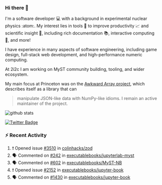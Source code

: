 ### Hi there 👋 

I'm a software developer 💻 with a background in experimental nuclear physics :atom:. My interest lies in tools :wrench: to improve productivity :chart_with_upwards_trend: and scientific insight :telescope:, including rich documentation 📚, interactive computing 🧮, and more! 

I have experience in many aspects of software engineering, including game design, full-stack web development, and high-performance numeric computing. 

At 2i2c I am working on MyST community building, tooling, and wider ecosystem. 

My main focus at Princeton was on the [Awkward Array project](awkward-array.org/), which describes itself as a library that can 
> manipulate JSON-like data with NumPy-like idioms. I remain an active maintainer of the project. 

![github stats](https://github-readme-stats.vercel.app/api?username=agoose77&show_icons=true&hide_rank=true&hide_title=true&bg_color=30,e76445,904e95&text_color=efe3ec&icon_color=efe3ec)
<!--
**agoose77/agoose77** is a ✨ _special_ ✨ repository because its `README.md` (this file) appears on your GitHub profile.

Here are some ideas to get you started:

- 🔭 I’m currently working on ...
- 🌱 I’m currently learning ...
- 👯 I’m looking to collaborate on ...
- 🤔 I’m looking for help with ...
- 💬 Ask me about ...
- 📫 How to reach me: ...
- 😄 Pronouns: ...
- ⚡ Fun fact: ...
-->

[![Twitter Badge](https://img.shields.io/twitter/follow/agoose77?style=flat-square&logo=Twitter&logoColor=white&color=cornflowerblue)](https://twitter.com/agoose77)

### :zap: Recent Activity

<!--START_SECTION:activity-->
1. ❗ Opened issue [#3510](https://github.com/colinhacks/zod/issues/3510) in [colinhacks/zod](https://github.com/colinhacks/zod)
2. 🗣 Commented on [#242](https://github.com/executablebooks/jupyterlab-myst/issues/242#issuecomment-2124560717) in [executablebooks/jupyterlab-myst](https://github.com/executablebooks/jupyterlab-myst)
3. 🗣 Commented on [#602](https://github.com/executablebooks/MyST-NB/issues/602#issuecomment-2124557568) in [executablebooks/MyST-NB](https://github.com/executablebooks/MyST-NB)
4. ❗ Opened issue [#2152](https://github.com/executablebooks/jupyter-book/issues/2152) in [executablebooks/jupyter-book](https://github.com/executablebooks/jupyter-book)
5. 🗣 Commented on [#1430](https://github.com/executablebooks/jupyter-book/issues/1430#issuecomment-2123467607) in [executablebooks/jupyter-book](https://github.com/executablebooks/jupyter-book)
<!--END_SECTION:activity-->
